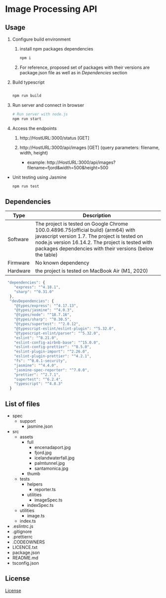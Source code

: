 # Image Processing API

## Usage

1. Configure build environment
   1. install npm packages dependencies
      ```bash
      npm i
      ```

   2. For reference, proposed set of packages with their versions are package.json file as well as in *Dependencies* section

2. Build typescript
    ```bash
    
    npm run build
    ```

3. Run server and connect in browser
    ```bash
    # Run server with node.js
    npm run start
    ```
    
4. Access the endpoints
   1. http://HostURL:3000/status [GET]

   2. http://HostURL:3000/api/images [GET] (query parameters: filename, width, height)
      - example: http://HostURL:3000/api/images?filename=fjord&width=500&height=500


* Unit testing using Jasmine
    ```bash
    npm run test
    ```

## Dependencies

| Type | Description |
| ----------- | ----------- |
| Software | The project is tested on Google Chrome 100.0.4896.75(official build) (arm64) with javascript version 1.7. The project is tested on node.js version 16.14.2. The project is tested with packages dependencies with their versions (below the table)|
| Firmware | No known dependency |
| Hardware | the project is tested on MacBook Air (M1, 2020) |

```javascript
 "dependencies": {
    "express": "^4.18.1",
    "sharp": "^0.31.0"
  },
  "devDependencies": {
    "@types/express": "^4.17.13",
    "@types/jasmine": "^4.0.3",
    "@types/node": "^18.7.16",
    "@types/sharp": "^0.30.5",
    "@types/supertest": "^2.0.12",
    "@typescript-eslint/eslint-plugin": "^5.32.0",
    "@typescript-eslint/parser": "^5.32.0",
    "eslint": "^8.21.0",
    "eslint-config-airbnb-base": "^15.0.0",
    "eslint-config-prettier": "^8.5.0",
    "eslint-plugin-import": "^2.26.0",
    "eslint-plugin-prettier": "^4.2.1",
    "fs": "^0.0.1-security",
    "jasmine": "^4.4.0",
    "jasmine-spec-reporter": "^7.0.0",
    "prettier": "^2.7.1",
    "supertest": "^6.2.4",
    "typescript": "^4.8.3"
  }
```

## List of files
- spec
   - support
      - jasmine.json
- src
	- assets
      - full
         - encenadaport.jpg
         - fjord.jpg
         - icelandwaterfall.jpg
         - palmtunnel.jpg
         - santamonica.jpg
      - thumb
   - tests
      - helpers
         - reporter.ts
      - utilities
         - imageSpec.ts
      - indexSpec.ts
   - utilities
      - image.ts
   - index.ts
- .eslintrc.js
- .gitignore
- .prettierrc
- .CODEOWNERS
- LICENCE.txt
- package.json
- README.md
- tsconfig.json

## License

[License](LICENSE.txt)